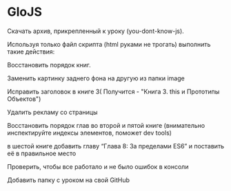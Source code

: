 # GloJS
Скачать архив, прикрепленный к уроку (you-dont-know-js). 





Используя только файл скрипта (html руками не трогать) выполнить такие действия:

Восстановить порядок книг.

Заменить картинку заднего фона на другую из папки image

Исправить заголовок в книге 3( Получится - "Книга 3. this и Прототипы Объектов")

Удалить рекламу со страницы

Восстановить порядок глав во второй и пятой книге (внимательно инспектируйте индексы элементов, поможет dev tools)

в шестой книге добавить главу “Глава 8: За пределами ES6” и поставить её в правильное место





Проверить, чтобы все работало и не было ошибок в консоли



Добавить папку с уроком на свой GitHub
